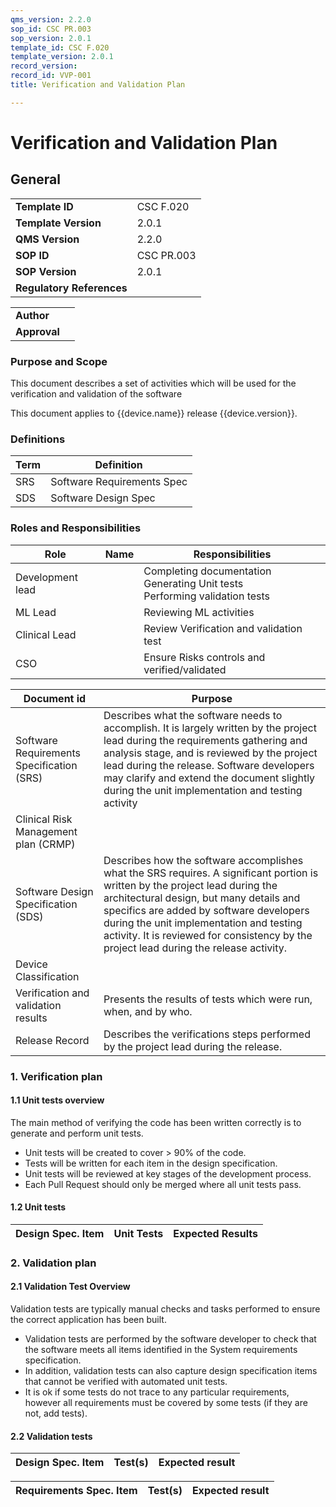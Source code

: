 ```yaml
---
qms_version: 2.2.0
sop_id: CSC PR.003
sop_version: 2.0.1
template_id: CSC F.020
template_version: 2.0.1
record_version: 
record_id: VVP-001
title: Verification and Validation Plan

---
```


# Verification and Validation Plan

## General 

|                           |               |
|---------------------------|---------------|
| **Template ID**           | CSC F.020     |
| **Template Version**      | 2.0.1         |
| **QMS Version**           | 2.2.0         |
| **SOP ID**                | CSC PR.003    |
| **SOP Version**           | 2.0.1         |
| **Regulatory References** |               |


|              |              |
|--------------|--------------|
| **Author**   |              |
| **Approval** |              |

### Purpose and Scope

This document describes a set of activities which will be used for the verification and validation of the software

This document applies to {{device.name}} release {{device.version}}.


### Definitions

| Term    | Definition                                        |
|---------|---------------------------------------------------|
| SRS     | Software Requirements Spec                        |
| SDS     | Software Design Spec                              |


### Roles and Responsibilities

| Role             | Name | Responsibilities                                                                      |
|------------------|------|---------------------------------------------------------------------------------------|
| Development lead |      | Completing documentation <br>  Generating Unit tests <br >Performing validation tests |
| ML Lead          |      | Reviewing ML activities                                                               |
| Clinical Lead    |      | Review Verification and validation test                                               |
| CSO              |      | Ensure Risks controls and verified/validated                                          |

| Document id                               | Purpose                                                                                                                                                                                                                                                                                                                                                    |
|-------------------------------------------|------------------------------------------------------------------------------------------------------------------------------------------------------------------------------------------------------------------------------------------------------------------------------------------------------------------------------------------------------------|
| Software Requirements Specification (SRS) | Describes what the software needs to accomplish.  It is largely written by the project lead during the requirements gathering and analysis stage, and is reviewed by the project lead during the release.  Software developers may clarify and extend the document slightly during the unit implementation and testing activity                            |
| Clinical Risk Management plan (CRMP)      |                                                                                                                                                                                                                                                                                                                                                            |
| Software Design Specification (SDS)       | Describes how the software accomplishes what the SRS requires.  A significant portion is written by the project lead during the architectural design, but many details and specifics are added by software developers during the unit implementation and testing activity. It is reviewed for consistency by the project lead during the release activity. |
| Device Classification                     |                                                                                                                                                                                                                                                                                                                                                            |
| Verification and validation results       | Presents the results of tests which were run, when, and by who.                                                                                                                                                                                                                                                                                            |
| Release Record                            | Describes the verifications steps performed by the project lead during the release.                                                                                                                                                                                                                                                                        |


### 1. Verification plan

#### 1.1 Unit tests overview 

The main method of verifying the code has been written correctly is to generate and perform unit tests. 

- Unit tests will be created to cover > 90% of the code. 
- Tests will be written for each item in the design specification. 
- Unit tests will be reviewed at key stages of the development process.
- Each Pull Request should only be merged where all unit tests pass. 


#### 1.2 Unit tests

| Design Spec. Item | Unit Tests | Expected Results |
|-------------------|------------|------------------|


### 2. Validation plan

#### 2.1 Validation Test Overview

Validation tests are typically manual checks and tasks performed to ensure the correct application has been built.
- Validation tests are performed by the software developer to check that the software meets all items identified in the 
System requirements specification. 
- In addition, validation tests can also capture design specification items that cannot be verified with automated unit
tests. 
- It is ok if some tests do not trace to any particular requirements, however all requirements must be covered by some 
tests (if they are not, add tests).


#### 2.2 Validation tests


| Design Spec. Item | Test(s)   | Expected result     |
|-------------------|-----------|---------------------|


| Requirements Spec. Item | Test(s)   | Expected result   | 
|-------------------------|-----------|-------------------|



